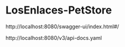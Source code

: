 # LosEnlaces-PetStore
http://localhost:8080/swagger-ui/index.html#/

http://localhost:8080/v3/api-docs.yaml
